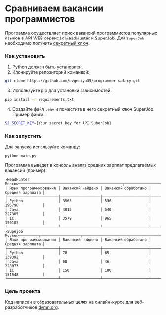# Сравниваем вакансии программистов
Программа осуществляет поиск вакансий программистов популярных языков в API WEB сервисах [HeadHunter](https://hh.ru/) и [SuperJob](https://superjob.ru/). 
Для `SuperJob` необходимо получить [секретный ключ](https://api.superjob.ru/register).

### Как установить

1. Python должен быть установлен.
2. Клонируйте репозиторий командой:
```bash
git clone https://github.com/evgeniya35/programmer-salary.git
```
3. Используйте pip для установки зависимостей:
```bash
pip install -r requirements.txt
```
4. Создайте файл `.env` и поместите в него секретный ключ SuperJob. Пример файла:
```bash
SJ_SECRET_KEY={Your secret key for API SuberJob}
```

### Как запустить
Дла запуска используйте команду:
```bash
python main.py
```
Программа выведет в консоль анализ средних зарплат предлагаемых вакансий (пример):
```
┌HeadHunter Moscow──────┬──────────────────┬─────────────────────┬──────────────────┐
│ Язык программирования │ Вакансий найдено │ Вакансий обработано │ Средняя зарплата │
├───────────────────────┼──────────────────┼─────────────────────┼──────────────────┤
│ Python                │ 3563             │ 536                 │ 195798           │
│ Java                  │ 4015             │ 540                 │ 227305           │
│ 1C                    │ 3579             │ 965                 │ 150103           │
└───────────────────────┴──────────────────┴─────────────────────┴──────────────────┘
┌Supejob Moscow─────────┬──────────────────┬─────────────────────┬──────────────────┐
│ Язык программирования │ Вакансий найдено │ Вакансий обработано │ Средняя зарплата │
├───────────────────────┼──────────────────┼─────────────────────┼──────────────────┤
│ Python                │ 78               │ 65                  │ 139392           │
│ Java                  │ 68               │ 46                  │ 228073           │
│ 1C                    │ 150              │ 100                 │ 151548           │
└───────────────────────┴──────────────────┴─────────────────────┴──────────────────┘
```

### Цель проекта

Код написан в образовательных целях на онлайн-курсе для веб-разработчиков [dvmn.org](https://dvmn.org/).
